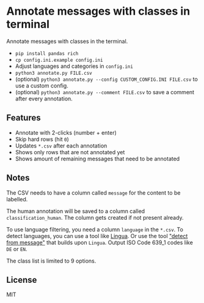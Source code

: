 # Annotate messages with classes in terminal

Annotate messages with classes in the terminal.

- `pip install pandas rich`
- `cp config.ini.example config.ini`
- Adjust languages and categories in `config.ini`
- `python3 annotate.py FILE.csv`
- (optional) `python3 annotate.py --config CUSTOM_CONFIG.INI FILE.csv` to use a custom config.
- (optional) `python3 annotate.py --comment FILE.csv` to save a comment after every annotation.

## Features

- Annotate with 2-clicks (number + enter)
- Skip hard rows (hit `0`)
- Updates `*.csv` after each annotation
- Shows only rows that are not annotated yet
- Shows amount of remaining messages that need to be annotated

## Notes

The CSV needs to have a column called `message` for the content to be labelled.

The human annotation will be saved to a column called `classification_human`.
The column gets created if not present already.

To use language filtering, you need a column `language` in the `*.csv`.
To detect languages, you can use a tool like [Lingua](https://github.com/pemistahl/lingua-py).
Or use the tool ["detect from message"](https://github.com/minthemiddle/detect-language-from-message) that builds upon `Lingua`.
Output ISO Code 639_1 codes like `DE` or `EN`.

The class list is limited to 9 options.


## License

MIT
